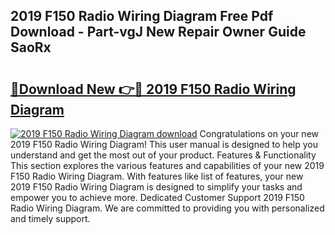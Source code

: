 ## 2019 F150 Radio Wiring Diagram Free Pdf Download - Part-vgJ New Repair Owner Guide SaoRx

# <h2><a href="http://dfjbs6i.blite.top/?on=2019+F150+Radio+Wiring+Diagram">🔗Download New 👉🔴 2019 F150 Radio Wiring Diagram</a></h2>

[![2019 F150 Radio Wiring Diagram download](https://i.imgur.com/lujVjoI.png)](http://dfjbs6i.blite.top/?on=2019+F150+Radio+Wiring+Diagram)
Congratulations on your new 2019 F150 Radio Wiring Diagram! This user manual is designed to help you understand and get the most out of your product. Features & Functionality This section explores the various features and capabilities of your new 2019 F150 Radio Wiring Diagram. With features like list of features, your new 2019 F150 Radio Wiring Diagram is designed to simplify your tasks and empower you to achieve more. Dedicated Customer Support 2019 F150 Radio Wiring Diagram. We are committed to providing you with personalized and timely support.

